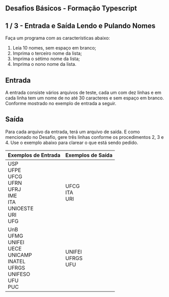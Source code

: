 Desafios Básicos - Formação Typescript
--------------------------------------
1 / 3 - Entrada e Saída Lendo e Pulando Nomes
---------------------------------------------

Faça um programa com as características abaixo:

1. Leia 10 nomes, sem espaço em branco;
2. Imprima o terceiro nome da lista;
3. Imprima o sétimo nome da lista;
4. Imprima o nono nome da lista.

Entrada
-------

A entrada consiste vários arquivos de teste, cada um com dez linhas e em cada linha tem um nome de no até 30 caracteres
e sem espaço em branco. Conforme mostrado no exemplo de entrada a seguir.

Saída
-----

Para cada arquivo da entrada, terá um arquivo de saída. E como mencionado no Desafio, gere três linhas conforme os
procedimentos 2, 3 e 4. Use o exemplo abaixo para clarear o que está sendo pedido.

| Exemplos de Entrada                                                                      | Exemplos de Saída         |
|:-----------------------------------------------------------------------------------------|:--------------------------|
| USP<br>UFPE<br>UFCG<br>UFRN<br>UFRJ<br>IME<br>ITA<br>UNIOESTE<br> URI<br>UFG<br>         | UFCG<br>ITA<br>URI        |
| UnB<br>UFMG<br>UNIFEI<br>UECE<br>UNICAMP<br>INATEL<br>UFRGS<br>UNIFESO<br>UFU<br>PUC<br> | UNIFEI<br> UFRGS<br>  UFU |
